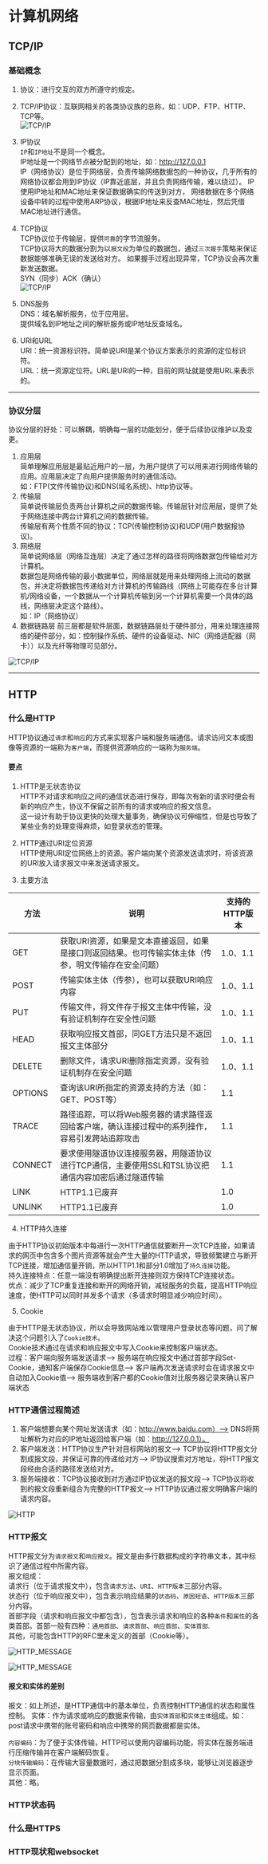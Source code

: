 # 计算机网络

## TCP/IP

### 基础概念
1. 协议：进行交互的双方所遵守的规定。

2. TCP/IP协议：互联网相关的各类协议族的总称，如：UDP、FTP、HTTP、TCP等。         
![TCP/IP](/images/tcpip.png)

3. IP协议       
`IP`和`IP地址`不是同一个概念。         
IP地址是一个网络节点被分配到的地址，如：http://127.0.0.1      
IP（网络协议）是位于网络层，负责传输网络数据包的一种协议，几乎所有的网络协议都会用到IP协议（IP靠近底层，并且负责网络传输，难以绕过）。
IP使用IP地址和MAC地址来保证数据确实的传送到对方，
网络数据在多个网络设备中转的过程中使用ARP协议，根据IP地址来反查MAC地址，然后凭借MAC地址进行通信。

4. TCP协议      
TCP协议位于传输层，提供`可靠`的字节流服务。     
TCP协议将大的数据分割为以`报文段`为单位的数据包，通过`三次握手`策略来保证数据能够准确无误的发送给对方。
如果握手过程出现异常，TCP协议会再次重新发送数据。       
SYN（同步）ACK（确认）      
![TCP/IP](/images/three_hands.png)

5. DNS服务      
DNS：域名解析服务，位于应用层。     
提供域名到IP地址之间的解析服务或IP地址反查域名。

6. URI和URL     
URI：统一资源标识符。简单说URI是某个协议方案表示的资源的定位标识符。        
URL：统一资源定位符。URL是URI的一种，目前的网址就是使用URL来表示的。

---
### 协议分层
协议分层的好处：可以解耦，明确每一层的功能划分，便于后续协议维护以及变更。
1. 应用层   
简单理解应用层是最贴近用户的一层，为用户提供了可以用来进行网络传输的应用。应用层决定了向用户提供服务时的通信活动。      
如：FTP(文件传输协议)和DNS(域名系统)、http协议等。
2. 传输层       
简单说传输层负责两台计算机之间的数据传输。传输层针对应用层，提供了处于网络连接中两台计算机之间的数据传输。      
传输层有两个性质不同的协议：TCP(传输控制协议)和UDP(用户数据报协议)。
3. 网络层       
简单说网络层（网络互连层）决定了通过怎样的路径将网络数据包传输给对方计算机。      
数据包是网络传输的最小数据单位，网络层就是用来处理网络上流动的数据包，并决定将数据包传递给对方计算机的传输路线（网络上可能存在多台计算机/网络设备，一个数据从一个计算机传输到另一个计算机需要一个具体的路线，网络层决定这个路线）。     
如：IP（网络协议）
4. 数据链路层
前三层都是软件层面，数据链路层处于硬件部分，用来处理连接网络的硬件部分，如：控制操作系统、硬件的设备驱动、NIC（网络适配器（网卡））以及光纤等物理可见部分。

![TCP/IP](/images/tcpip_tran.png)       

---
## HTTP

### 什么是HTTP      

HTTP协议通过`请求`和`响应`的方式来实现客户端和服务端通信。请求访问文本或图像等资源的一端称为`客户端`，而提供资源响应的一端称为`服务端`。

#### 要点
1. HTTP是无状态协议     
HTTP不对请求和响应之间的通信状态进行保存，即每次有新的请求时便会有新的响应产生，协议不保留之前所有的请求或响应的报文信息。      
这一设计有助于协议更快的处理大量事务，确保协议可伸缩性，但是也导致了某些业务的处理变得麻烦，如登录状态的管理。

2. HTTP通过URI定位资源      
HTTP使用URI定位网络上的资源。客户端向某个资源发送请求时，将该资源的URI放入请求报文中来发送请求报文。

3. 主要方法       

| 方法 | 说明 | 支持的HTTP版本 |   
| --- | --- | --- |       
|GET | 获取URI资源，如果是文本直接返回，如果是接口则返回结果。也可传输实体主体（传参，明文传输存在安全问题） | 1.0、1.1|   
|POST | 传输实体主体（传参），也可以获取URI响应内容 |  1.0、1.1|       
|PUT | 传输文件，将文件存于报文主体中传输，没有验证机制存在安全性问题 | 1.0、1.1|          
|HEAD | 获取响应报文首部，同GET方法只是不返回报文主体部分 | 1.0、1.1|        
|DELETE | 删除文件，请求URI删除指定资源，没有验证机制存在安全问题 | 1.0、1.1|           
|OPTIONS | 查询该URI所指定的资源支持的方法（如：GET、POST等） | 1.1|        
|TRACE | 路径追踪，可以将Web服务器的请求路径返回给客户端，确认连接过程中的系列操作，容易引发跨站追踪攻击 | 1.1|      
|CONNECT | 要求使用隧道协议连接服务器，用隧道协议进行TCP通信，主要使用SSL和TSL协议把通信内容加密后通过隧道传输 | 1.1|        
|LINK | HTTP1.1已废弃 | 1.0|       
|UNLINK | HTTP1.1已废弃 | 1.0|      



4. HTTP持久连接

由于HTTP协议初始版本中每进行一次HTTP通信就要断开一次TCP连接，如果请求的网页中包含多个图片资源等就会产生大量的HTTP请求，导致频繁建立与断开TCP连接，增加通信量开销，所以HTTP1.1和部分1.0增加了`持久连接`功能。        
持久连接特点：任意一端没有明确提出断开连接则双方保持TCP连接状态。       
优点：减少了TCP重复连接和断开的网络开销，减轻服务的负载，提高HTTP响应速度，使HTTP可以同时并发多个请求（多请求时明显减少响应时间）。

5. Cookie

由于HTTP是无状态协议，所以会导致网站难以管理用户登录状态等问题，问了解决这个问题引入了`Cookie技术`。      
Cookie技术通过在请求和响应报文中写入Cookie来控制客户端状态。        
过程：客户端向服务端发送请求--> 服务端在响应报文中通过首部字段Set-Cookie，通知客户端保存Cookie信息--> 客户端再次发送请求时会在请求报文中自动加入Cookie值--> 服务端收到客户都的Cookie值对比服务器记录来确认客户端状态


### HTTP通信过程简述

1. 客户端想要向某个网址发送请求（如：http://www.baidu.com）--> DNS将网址解析为对应的IP地址返回给客户端（如：http://127.0.0.1）。
2. 客户端发送：HTTP协议生产针对目标网站的报文--> TCP协议将HTTP报文分割成报文段，并保证可靠的传递给对方--> IP协议搜索对方地址，将HTTP报文段经由合适的路径发送给对方。
3. 服务端接收：TCP协议接收到对方通过IP协议发送的报文段--> TCP协议将收到的报文段重新组合为完整的HTTP报文--> HTTP协议通过报文明确客户端的请求内容。

![HTTP](/images/http_1.png)     

### HTTP报文

HTTP报文分为`请求报文`和`响应报文`。报文是由多行数据构成的字符串文本，其中标识了通信过程中所需内容。        
报文组成：      
    请求行（位于请求报文中），包含`请求方法`、`URI`、`HTTP版本`三部分内容。         
    状态行（位于响应报文中），包含表示响应结果的`状态码`、`原因短语`、`HTTP版本`三部分内容。    
    首部字段（请求和响应报文中都包含），包含表示请求和响应的各种`条件`和`属性`的各类首部。首部一般有四种：`通用首部`、`请求首部`、`响应首部`、`实体首部`.       
    其他，可能包含HTTP的RFC里未定义的首部（Cookie等）。

![HTTP_MESSAGE](/images/message.png)

![HTTP_MESSAGE](/images/message_1.png)

#### 报文和实体的差别

报文：如上所述，是HTTP通信中的基本单位，负责控制HTTP通信的状态和属性控制。
实体：作为请求或响应的数据来传输，由`实体首部`和`实体主体`组成。如：post请求中携带的账号密码和响应中携带的网页数据都是实体。        

`内容编码`：为了便于实体传输，HTTP可以使用内容编码功能，将实体在服务端进行压缩传输并在客户端解码恢复。      
`分块传输编码`：在传输大容量数据时，通过把数据分割成多块，能够让浏览器逐步显示页面。        
其他：略。

### HTTP状态码

### 什么是HTTPS

### HTTP现状和websocket

